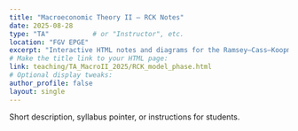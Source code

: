 ```yaml
---
title: "Macroeconomic Theory II — RCK Notes"
date: 2025-08-28
type: "TA"           # or "Instructor", etc.
location: "FGV EPGE"
excerpt: "Interactive HTML notes and diagrams for the Ramsey–Cass–Koopmans unit."
# Make the title link to your HTML page:
link: teaching/TA_MacroII_2025/RCK_model_phase.html
# Optional display tweaks:
author_profile: false
layout: single
---
```

Short description, syllabus pointer, or instructions for students.
